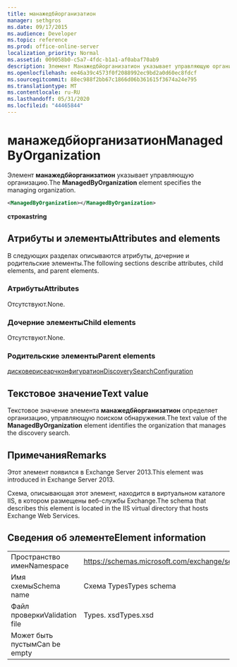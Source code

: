 ```yaml
---
title: манажедбйорганизатион
manager: sethgros
ms.date: 09/17/2015
ms.audience: Developer
ms.topic: reference
ms.prod: office-online-server
localization_priority: Normal
ms.assetid: 009058b0-c5a7-4fdc-b1a1-af0abaf70ab9
description: Элемент Манажедбйорганизатион указывает управляющую организацию.
ms.openlocfilehash: ee46a39c4573f0f2088992ec9bd2a0d60ec8fdcf
ms.sourcegitcommit: 88ec988f2bb67c1866d06b361615f3674a24e795
ms.translationtype: MT
ms.contentlocale: ru-RU
ms.lasthandoff: 05/31/2020
ms.locfileid: "44465844"
---
```

# <a name="managedbyorganization"></a><span data-ttu-id="bbe67-103">манажедбйорганизатион</span><span class="sxs-lookup"><span data-stu-id="bbe67-103">ManagedByOrganization</span></span>

<span data-ttu-id="bbe67-104">Элемент **манажедбйорганизатион** указывает управляющую организацию.</span><span class="sxs-lookup"><span data-stu-id="bbe67-104">The **ManagedByOrganization** element specifies the managing organization.</span></span> 
  
```XML
<ManagedByOrganization></ManagedByOrganization>
```

 <span data-ttu-id="bbe67-105">**строка**</span><span class="sxs-lookup"><span data-stu-id="bbe67-105">**string**</span></span>
## <a name="attributes-and-elements"></a><span data-ttu-id="bbe67-106">Атрибуты и элементы</span><span class="sxs-lookup"><span data-stu-id="bbe67-106">Attributes and elements</span></span>

<span data-ttu-id="bbe67-107">В следующих разделах описываются атрибуты, дочерние и родительские элементы.</span><span class="sxs-lookup"><span data-stu-id="bbe67-107">The following sections describe attributes, child elements, and parent elements.</span></span>
  
### <a name="attributes"></a><span data-ttu-id="bbe67-108">Атрибуты</span><span class="sxs-lookup"><span data-stu-id="bbe67-108">Attributes</span></span>

<span data-ttu-id="bbe67-109">Отсутствуют.</span><span class="sxs-lookup"><span data-stu-id="bbe67-109">None.</span></span>
  
### <a name="child-elements"></a><span data-ttu-id="bbe67-110">Дочерние элементы</span><span class="sxs-lookup"><span data-stu-id="bbe67-110">Child elements</span></span>

<span data-ttu-id="bbe67-111">Отсутствуют.</span><span class="sxs-lookup"><span data-stu-id="bbe67-111">None.</span></span>
  
### <a name="parent-elements"></a><span data-ttu-id="bbe67-112">Родительские элементы</span><span class="sxs-lookup"><span data-stu-id="bbe67-112">Parent elements</span></span>

[<span data-ttu-id="bbe67-113">дисковерисеарчконфигуратион</span><span class="sxs-lookup"><span data-stu-id="bbe67-113">DiscoverySearchConfiguration</span></span>](discoverysearchconfiguration.md)
  
## <a name="text-value"></a><span data-ttu-id="bbe67-114">Текстовое значение</span><span class="sxs-lookup"><span data-stu-id="bbe67-114">Text value</span></span>

<span data-ttu-id="bbe67-115">Текстовое значение элемента **манажедбйорганизатион** определяет организацию, управляющую поиском обнаружения.</span><span class="sxs-lookup"><span data-stu-id="bbe67-115">The text value of the **ManagedByOrganization** element identifies the organization that manages the discovery search.</span></span> 
  
## <a name="remarks"></a><span data-ttu-id="bbe67-116">Примечания</span><span class="sxs-lookup"><span data-stu-id="bbe67-116">Remarks</span></span>

<span data-ttu-id="bbe67-117">Этот элемент появился в Exchange Server 2013.</span><span class="sxs-lookup"><span data-stu-id="bbe67-117">This element was introduced in Exchange Server 2013.</span></span>
  
<span data-ttu-id="bbe67-118">Схема, описывающая этот элемент, находится в виртуальном каталоге IIS, в котором размещены веб-службы Exchange.</span><span class="sxs-lookup"><span data-stu-id="bbe67-118">The schema that describes this element is located in the IIS virtual directory that hosts Exchange Web Services.</span></span>
  
## <a name="element-information"></a><span data-ttu-id="bbe67-119">Сведения об элементе</span><span class="sxs-lookup"><span data-stu-id="bbe67-119">Element information</span></span>

|||
|:-----|:-----|
|<span data-ttu-id="bbe67-120">Пространство имен</span><span class="sxs-lookup"><span data-stu-id="bbe67-120">Namespace</span></span>  <br/> |https://schemas.microsoft.com/exchange/services/2006/types  <br/> |
|<span data-ttu-id="bbe67-121">Имя схемы</span><span class="sxs-lookup"><span data-stu-id="bbe67-121">Schema name</span></span>  <br/> |<span data-ttu-id="bbe67-122">Схема Types</span><span class="sxs-lookup"><span data-stu-id="bbe67-122">Types schema</span></span>  <br/> |
|<span data-ttu-id="bbe67-123">Файл проверки</span><span class="sxs-lookup"><span data-stu-id="bbe67-123">Validation file</span></span>  <br/> |<span data-ttu-id="bbe67-124">Types. xsd</span><span class="sxs-lookup"><span data-stu-id="bbe67-124">Types.xsd</span></span>  <br/> |
|<span data-ttu-id="bbe67-125">Может быть пустым</span><span class="sxs-lookup"><span data-stu-id="bbe67-125">Can be empty</span></span>  <br/> ||
   

